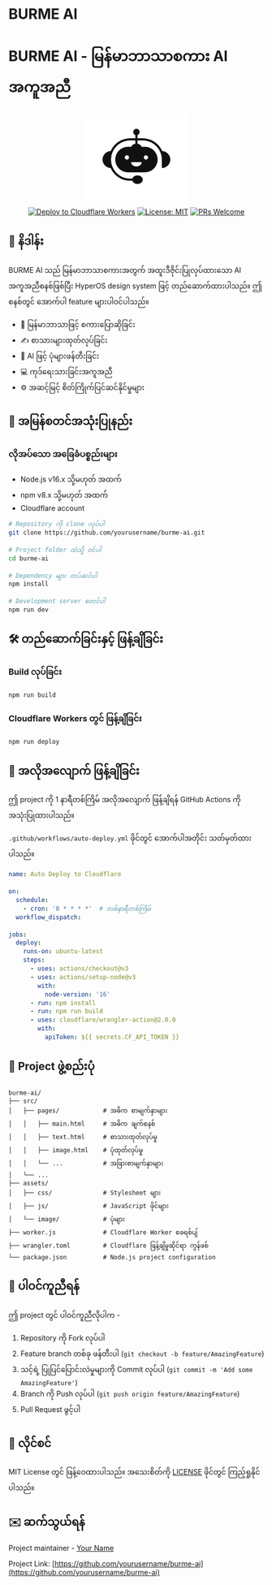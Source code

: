 # BURME AI
# BURME AI - မြန်မာဘာသာစကား AI အကူအညီ

<div align="center">
  <img src="assets/image/logo.png" alt="BURME AI Logo" width="200"/>
  
  [![Deploy to Cloudflare Workers](https://img.shields.io/badge/Deploy%20to-Cloudflare%20Workers-F38020?style=for-the-badge&logo=cloudflare)](https://dash.cloudflare.com)
  [![License: MIT](https://img.shields.io/badge/License-MIT-yellow.svg?style=for-the-badge)](https://opensource.org/licenses/MIT)
  [![PRs Welcome](https://img.shields.io/badge/PRs-welcome-brightgreen.svg?style=for-the-badge)](https://github.com/yourusername/burme-ai/pulls)
</div>

## 📜 နိဒါန်း

BURME AI သည် မြန်မာဘာသာစကားအတွက် အထူးဒီဇိုင်းပြုလုပ်ထားသော AI အကူအညီစနစ်ဖြစ်ပြီး HyperOS design system ဖြင့် တည်ဆောက်ထားပါသည်။ ဤစနစ်တွင် အောက်ပါ feature များပါဝင်ပါသည်။

- 💬 မြန်မာဘာသာဖြင့် စကားပြောဆိုခြင်း
- ✍️ စာသားများထုတ်လုပ်ခြင်း
- 🎨 AI ဖြင့် ပုံများဖန်တီးခြင်း
- 💻 ကုဒ်ရေးသားခြင်းအကူအညီ
- ⚙️ အဆင့်မြင့် စိတ်ကြိုက်ပြင်ဆင်နိုင်မှုများ

## 🚀 အမြန်စတင်အသုံးပြုနည်း

### လိုအပ်သော အခြေခံပစ္စည်းများ
- Node.js v16.x သို့မဟုတ် အထက်
- npm v8.x သို့မဟုတ် အထက်
- Cloudflare account

```bash
# Repository ကို clone လုပ်ပါ
git clone https://github.com/yourusername/burme-ai.git

# Project folder ထဲသို့ ဝင်ပါ
cd burme-ai

# Dependency များ တပ်ဆင်ပါ
npm install

# Development server စတင်ပါ
npm run dev
```

## 🛠 တည်ဆောက်ခြင်းနှင့် ဖြန့်ချိခြင်း

### Build လုပ်ခြင်း
```bash
npm run build
```

### Cloudflare Workers တွင် ဖြန့်ချိခြင်း
```bash
npm run deploy
```

## 🔄 အလိုအလျောက် ဖြန့်ချိခြင်း

ဤ project ကို 1 နာရီတစ်ကြိမ် အလိုအလျောက် ဖြန့်ချိရန် GitHub Actions ကို အသုံးပြုထားပါသည်။

`.github/workflows/auto-deploy.yml` ဖိုင်တွင် အောက်ပါအတိုင်း သတ်မှတ်ထားပါသည်။

```yaml
name: Auto Deploy to Cloudflare

on:
  schedule:
    - cron: '0 * * * *'  # တစ်နာရီတစ်ကြိမ်
  workflow_dispatch:

jobs:
  deploy:
    runs-on: ubuntu-latest
    steps:
      - uses: actions/checkout@v3
      - uses: actions/setup-node@v3
        with:
          node-version: '16'
      - run: npm install
      - run: npm run build
      - uses: cloudflare/wrangler-action@2.0.0
        with:
          apiToken: ${{ secrets.CF_API_TOKEN }}
```

## 📂 Project ဖွဲ့စည်းပုံ

```
burme-ai/
├── src/
│   ├── pages/            # အဓိက စာမျက်နှာများ
│   │   ├── main.html     # အဓိက ချက်စနစ်
│   │   ├── text.html     # စာသားထုတ်လုပ်မှု
│   │   ├── image.html    # ပုံထုတ်လုပ်မှု
│   │   └── ...           # အခြားစာမျက်နှာများ
│   └── ...
├── assets/
│   ├── css/              # Stylesheet များ
│   ├── js/               # JavaScript ဖိုင်များ
│   └── image/            # ပုံများ
├── worker.js             # Cloudflare Worker စခရစ်ပျ်
├── wrangler.toml         # Cloudflare ဖြန့်ချိမှုဆိုင်ရာ ကွန်ဖစ်
└── package.json          # Node.js project configuration
```

## 🤝 ပါဝင်ကူညီရန်

ဤ project တွင် ပါဝင်ကူညီလိုပါက -
1. Repository ကို Fork လုပ်ပါ
2. Feature branch တစ်ခု ဖန်တီးပါ (`git checkout -b feature/AmazingFeature`)
3. သင့်ရဲ့ ပြုပြင်ပြောင်းလဲမှုများကို Commit လုပ်ပါ (`git commit -m 'Add some AmazingFeature'`)
4. Branch ကို Push လုပ်ပါ (`git push origin feature/AmazingFeature`)
5. Pull Request ဖွင့်ပါ

## 📜 လိုင်စင်

MIT License တွင် ဖြန့်ဝေထားပါသည်။ အသေးစိတ်ကို [LICENSE](LICENSE) ဖိုင်တွင် ကြည့်ရှုနိုင်ပါသည်။

## ✉️ ဆက်သွယ်ရန်

Project maintainer - [Your Name](mailto:your.email@example.com)

Project Link: [https://github.com/yourusername/burme-ai](https://github.com/yourusername/burme-ai) 
